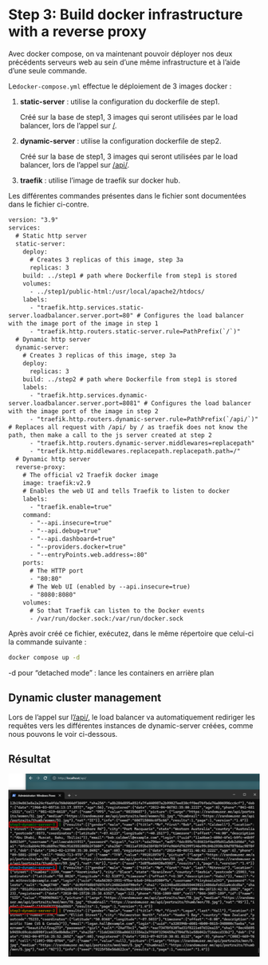 # Step 3: Build docker infrastructure with a reverse proxy

Avec docker compose, on va maintenant pouvoir déployer nos deux précédents serveurs web au sein d’une même infrastructure et à l’aide d’une seule commande.

Le`docker-compose.yml` effectue le déploiement de 3 images docker :

1. **static-server** : utilise la configuration du dockerfile de step1.

    Créé sur la base de step1, 3 images qui seront utilisées par le load balancer, lors de l’appel sur [/](http://localhost/).

2. **dynamic-server** : utilise la configuration dockerfile de step2.

    Créé sur la base de step1, 3 images qui seront utilisées par le load balancer, lors de l’appel sur [/api/](http://localhost/api/).

3. **traefik** : utilise l’image de traefik sur docker hub.

Les différentes commandes présentes dans le fichier sont documentées dans le fichier ci-contre.

```docker
version: "3.9"
services:
  # Static http server
  static-server:
    deploy:
      # Creates 3 replicas of this image, step 3a
      replicas: 3
    build: ../step1 # path where Dockerfile from step1 is stored
    volumes:
      - ../step1/public-html:/usr/local/apache2/htdocs/
    labels:
      - "traefik.http.services.static-server.loadbalancer.server.port=80" # Configures the load balancer with the image port of the image in step 1
      - "traefik.http.routers.static-server.rule=PathPrefix(`/`)"
  # Dynamic http server
  dynamic-server:
    # Creates 3 replicas of this image, step 3a
    deploy:
      replicas: 3
    build: ../step2 # path where Dockerfile from step1 is stored
    labels:
      - "traefik.http.services.dynamic-server.loadbalancer.server.port=8081" # Configures the load balancer with the image port of the image in step 2
      - "traefik.http.routers.dynamic-server.rule=PathPrefix(`/api/`)" # Replaces all request with /api/ by / as traefik does not know the path, then make a call to the js server created at step 2
      - "traefik.http.routers.dynamic-server.middlewares=replacepath"
      - "traefik.http.middlewares.replacepath.replacepath.path=/"
  # Dynamic http server
  reverse-proxy:
    # The official v2 Traefik docker image
    image: traefik:v2.9
    # Enables the web UI and tells Traefik to listen to docker
    labels:
      - "traefik.enable=true"
    command:
      - "--api.insecure=true"
      - "--api.debug=true"
      - "--api.dashboard=true"
      - "--providers.docker=true"
      - "--entryPoints.web.address=:80"
    ports:
      # The HTTP port
      - "80:80"
      # The Web UI (enabled by --api.insecure=true)
      - "8080:8080"
    volumes:
      # So that Traefik can listen to the Docker events
      - /var/run/docker.sock:/var/run/docker.sock
```

Après avoir créé ce fichier, exécutez, dans le même répertoire que celui-ci la commande suivante :

```bash
docker compose up -d
```

-d pour “detached mode” : lance les containers en arrière plan

## **Dynamic cluster management**

Lors de l’appel sur l’[/api/](http://localhost/api/), le load balancer va automatiquement rediriger les requêtes vers les différentes instances de dynamic-server créées, comme nous pouvons le voir ci-dessous.

## Résultat

![Untitled](assets/Untitled.png)